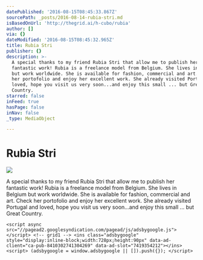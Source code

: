 ```yaml
---
datePublished: '2016-08-15T08:45:33.867Z'
sourcePath: _posts/2016-08-14-rubia-stri.md
isBasedOnUrl: 'http://thegrid.ai/h-cubo/rubia'
author: []
via: {}
dateModified: '2016-08-15T08:45:32.965Z'
title: Rubia Stri
publisher: {}
description: >-
  A special thanks to my friend Rubia Stri that allow me to publish her
  fantastic work! Rubia is a freelance model from Belgium. She lives in Belgium
  but work worldwide. She is available for fashion, commercial and art. Check
  her portofolio and enjoy her excellent work. She already visited Portugal and
  loved, hope you visit us very soon...and enjoy this small ... but Great
  Country.
starred: false
inFeed: true
hasPage: false
inNav: false
_type: MediaObject

---
```

# Rubia Stri
![](https://the-grid-user-content.s3-us-west-2.amazonaws.com/66e49453-910f-451f-a612-6f200db544cb.jpg)

A special thanks to my friend Rubia Stri that allow me to publish her fantastic work! Rubia is a freelance model from Belgium. She lives in Belgium but work worldwide. She is available for fashion, commercial and art. Check her portofolio and enjoy her excellent work. She already visited Portugal and loved, hope you visit us very soon...and enjoy this small ... but Great Country.

    <script async src="//pagead2.googlesyndication.com/pagead/js/adsbygoogle.js"></script> <!-- grid1 --> <ins class="adsbygoogle" style="display:inline-block;width:728px;height:90px" data-ad-client="ca-pub-8410302741304269" data-ad-slot="7419354212"></ins> <script> (adsbygoogle = window.adsbygoogle || []).push({}); </script>